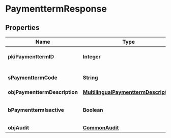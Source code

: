 

# PaymenttermResponse

## Properties

Name | Type | Description | Notes
------------ | ------------- | ------------- | -------------
**pkiPaymenttermID** | **Integer** | The unique ID of the Paymentterm | 
**sPaymenttermCode** | **String** | The code of the Paymentterm | 
**objPaymenttermDescription** | [**MultilingualPaymenttermDescription**](MultilingualPaymenttermDescription.md) |  | 
**bPaymenttermIsactive** | **Boolean** | Whether the Paymentterm is active or not | 
**objAudit** | [**CommonAudit**](CommonAudit.md) |  | 




